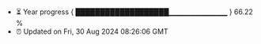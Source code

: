 - ⏳ Year progress { ███████████████████▁▁▁▁▁▁▁▁▁▁▁ } 66.22 %
- ⏰ Updated on Fri, 30 Aug 2024 08:26:06 GMT

